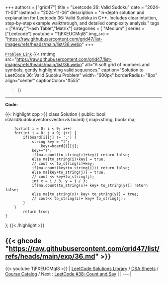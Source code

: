 
+++
authors = ["grid47"]
title = "Leetcode 36: Valid Sudoku"
date = "2024-11-03"
lastmod = "2024-11-06"
description = "In-depth solution and explanation for Leetcode 36: Valid Sudoku in C++. Includes clear intuition, step-by-step example walkthrough, and detailed complexity analysis."
tags = ["Array","Hash Table","Matrix"]
categories = [
    "Medium"
]
series = ["Leetcode"]
youtube = "TjFXEUCMqI8"
img_src = "https://raw.githubusercontent.com/grid47/list-images/refs/heads/main/list/36.webp"
+++



[`Problem Link`](https://leetcode.com/problems/valid-sudoku/description/)
{{< rmtimg 
    src="https://raw.githubusercontent.com/grid47/list-images/refs/heads/main/list/36.webp" 
    alt="A soft grid of numbers and symbols, gently highlighting valid sequences."
    caption="Solution to LeetCode 36: Valid Sudoku Problem"
    width="900px"
    borderRadius="8px"
    align="center" 
    captionColor="#555"
>}}
---
**Code:**

{{< highlight cpp >}}
class Solution {
public:
    bool isValidSudoku(vector<vector<char>>& board) {
        map<string, bool> ma;
        
        for(int i = 0; i < 9; i++)
        for(int j = 0; j < 9; j++) {
            if(board[i][j] != '.') {
                string key = "(";
                    key+=board[i][j];
                key+=")";
                if(ma.count(to_string(i)+key)) return false;
                else ma[to_string(i)+key] = true;
                // cout << to_string(i)+key;
                if(ma.count(key+to_string(j))) return false;
                else ma[key+to_string(j)] = true;
                // cout << key+to_string(j);
                int x = i / 3, y = j / 3;
                if(ma.count(to_string(x)+ key+ to_string(y))) return false;
                else ma[to_string(x)+ key+ to_string(y)] = true;
                // cout<< to_string(i)+ key+ to_string(j);
            }
        }
            return true;
    }
};
{{< /highlight >}}

{{< ghcode "https://raw.githubusercontent.com/grid47/list/refs/heads/main/exp/36.md" >}}
---
{{< youtube TjFXEUCMqI8 >}}
| [LeetCode Solutions Library](https://grid47.xyz/leetcode/) / [DSA Sheets](https://grid47.xyz/sheets/) / [Course Catalog](https://grid47.xyz/courses/) / Next : [LeetCode #38: Count and Say](https://grid47.xyz/leetcode/solution-38-count-and-say/) |
| --- |
